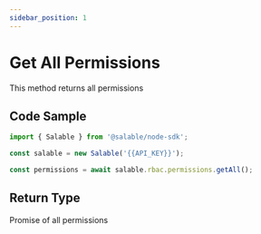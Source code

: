 ```yaml
---
sidebar_position: 1
---
```


# Get All Permissions

This method returns all permissions

## Code Sample

```typescript
import { Salable } from '@salable/node-sdk';

const salable = new Salable('{{API_KEY}}');

const permissions = await salable.rbac.permissions.getAll();
```

## Return Type

Promise of all permissions
